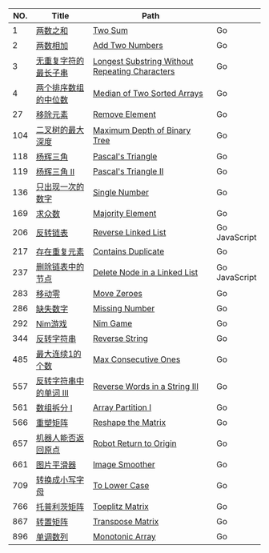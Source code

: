 | NO.  | Title                                                        | Path                                                 |                                          |
| ---- | ------------------------------------------------------------ | ------------------------------------------------------------ | ---- |
| 1    | [两数之和](https://leetcode-cn.com/problems/two-sum/description/) | [Two Sum](./two_sum)                                         | Go                                |
| 2    | [两数相加](https://leetcode-cn.com/problems/add-two-numbers) | [Add Two Numbers](./add_two_numbers)                         | Go                       |
| 3    | [无重复字符的最长子串](https://leetcode-cn.com/problems/longest-substring-without-repeating-characters) | [Longest Substring Without Repeating Characters](./length_of_longest_substring) | Go |
| 4    | [两个排序数组的中位数](https://leetcode-cn.com/problems/median-of-two-sorted-arrays/description/) | [Median of Two Sorted Arrays](./find_median_sorted_arrays)   | Go |
| 27   | [移除元素](https://leetcode-cn.com/problems/remove-element/description/) | [Remove Element](./remove_element)                           | Go                         |
| 104   | [二叉树的最大深度](https://leetcode-cn.com/problems/maximum-depth-of-binary-tree) | [Maximum Depth of Binary Tree](./Maximum%20Depth%20of%20Binary%20Tree)                           | Go                         |
| 118  | [杨辉三角](https://leetcode-cn.com/problems/pascals-triangle/description/) | [Pascal's Triangle](./Pascal_triangle)                       | Go                     |
| 119  | [杨辉三角 II](https://leetcode-cn.com/problems/pascals-triangle-ii) | [Pascal's Triangle II]()                                     | Go                                   |
| 136  | [只出现一次的数字](https://leetcode-cn.com/problems/single-number) | [Single Number](./Single%20Number)                                     | Go                                   |
| 169  | [求众数](https://leetcode-cn.com/problems/majority-element)  | [Majority Element](./majority_element)                       | Go                     |
| 206 | [反转链表](https://leetcode-cn.com/problems/reverse-linked-list) | [Reverse Linked List](./Reverse%20Linked%20List) | Go<br />JavaScript |
| 217  | [存在重复元素](https://leetcode-cn.com/problems/contains-duplicate) | [Contains Duplicate](./Contains%20Duplicate)                 | Go               |
| 237 | [删除链表中的节点](https://leetcode-cn.com/problems/delete-node-in-a-linked-list) | [Delete Node in a Linked List](./Delete%20Node%20in%20a%20Linked%20List) | Go<br />JavaScript |
| 283  | [移动零](https://leetcode-cn.com/problems/move-zeroes)       | [Move Zeroes](./move_zeroes)                                 | Go                               |
| 286  | [缺失数字](https://leetcode-cn.com/problems/missing-number)  | [Missing Number](./Missing%20Number)                         | Go                       |
| 292  | [Nim游戏](https://leetcode-cn.com/problems/nim-game)  | [Nim Game](./Nim%20Game)                         | Go                       |
| 344  | [反转字符串](https://leetcode-cn.com/problems/reverse-string) | [Reverse String](./Reverse%20String)                         | Go                       |
| 485  | [最大连续1的个数](https://leetcode-cn.com/problems/max-consecutive-ones) | [Max Consecutive Ones](./Max%20Consecutive%20Ones)           | Go         |
| 557  | [反转字符串中的单词 III](https://leetcode-cn.com/problems/reverse-words-in-a-string-iii) | [Reverse Words in a String III](./Reverse%20Words%20in%20a%20String%20III)           | Go         |
| 561  | [数组拆分 I](https://leetcode-cn.com/problems/array-partition-i) | [Array Partition I](./array_pair_sum)                        | Go                      |
| 566  | [重塑矩阵](https://leetcode-cn.com/problems/reshape-the-matrix) | [Reshape the Matrix](./matrix_reshape)                       | Go                     |
| 657  | [机器人能否返回原点](https://leetcode-cn.com/problems/robot-return-to-origin) | [Robot Return to Origin](./Robot%20Return%20to%20Origin)     | Go   |
| 661  | [图片平滑器](https://leetcode-cn.com/problems/image-smoother) | [Image Smoother](./Image%20Smoother)                         | Go                       |
| 709  | [转换成小写字母](https://leetcode-cn.com/problems/to-lower-case) | [To Lower Case](./To%20Lower%20Case)                         | Go                       |
| 766  | [托普利茨矩阵](https://leetcode-cn.com/problems/toeplitz-matrix) | [Toeplitz Matrix](./toeplitz_matrix)                         | Go                       |
| 867  | [转置矩阵](https://leetcode-cn.com/problems/transpose-matrix) | [Transpose Matrix](./transpose)                              | Go                            |
| 896  | [单调数列](https://leetcode-cn.com/problems/monotonic-array) | [Monotonic Array](./Monotonic%20Array)                       | Go                     |


